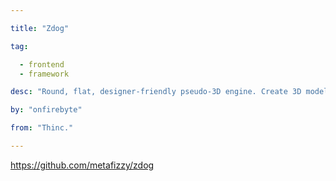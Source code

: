 ```yaml
---

title: "Zdog" 

tag: 

  - frontend
  - framework 

desc: "Round, flat, designer-friendly pseudo-3D engine. Create 3D models using 2D drawing APIs." 

by: "onfirebyte" 

from: "Thinc." 

---
```




https://github.com/metafizzy/zdog 

